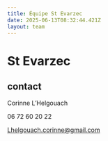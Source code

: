 ```yaml
---
title: Équipe St Evarzec 
date: 2025-06-13T08:32:44.421Z
layout: team
---
```


# St Evarzec 



## contact 

Corinne L’Helgouach

06 72 60 20 22

Lhelgouach.corinne@gmail.com

